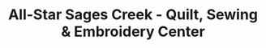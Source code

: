 ---
title: "All-Star Sages Creek - Quilt, Sewing & Embroidery Center"
url: /pocatello/all-star-sages-creek-quilt-sewing-und-embroidery-center/
shop: Nähzubehör
---
